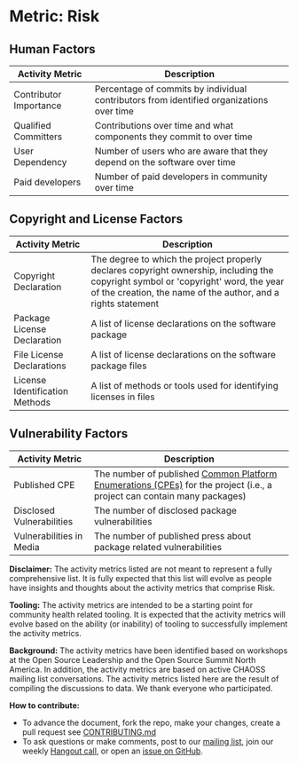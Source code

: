 # Metric: Risk

## Human Factors
Activity Metric | Description
--- | ---
Contributor Importance | Percentage of commits by individual contributors from identified organizations over time
Qualified Committers | Contributions over time and what components they commit to over time
User Dependency | Number of users who are aware that they depend on the software over time
Paid developers | Number of paid developers in community over time

## Copyright and License Factors
 Activity Metric | Description
 --- | ---
Copyright Declaration | The degree to which the project properly declares copyright ownership, including the copyright symbol or 'copyright' word, the year of the creation, the name of the author, and a rights statement
Package License Declaration | A list of license declarations on the software package
File License Declarations | A list of license declarations on the software package files
License Identification Methods | A list of methods or tools used for identifying licenses in files


## Vulnerability Factors
 Activity Metric | Description
 --- | ---
Published CPE | The number of published [Common Platform Enumerations (CPEs)](https://nvd.nist.gov/products/cpe) for the project (i.e., a project can contain many packages)
Disclosed Vulnerabilities | The number of disclosed package vulnerabilities
Vulnerabilities in Media | The number of published press about package related vulnerabilities

**Disclaimer:**
The activity metrics listed are not meant to represent a fully comprehensive list. It is fully expected that this list will evolve as people have insights and thoughts about the activity metrics that comprise Risk.

**Tooling:**
The activity metrics are intended to be a starting point for community health related tooling. It is expected that the activity metrics will evolve based on the ability (or inability) of tooling to successfully implement the activity metrics.

**Background:**
The activity metrics have been identified based on workshops at the Open Source Leadership and the Open Source Summit North America. In addition, the activity metrics are based on active CHAOSS mailing list conversations. The activity metrics listed here are the result of compiling the discussions to data. We thank everyone who participated.

**How to contribute:**
- To advance the document, fork the repo, make your changes, create a pull request see [CONTRIBUTING.md][contrib]
- To ask questions or make comments, post to our [mailing list][ml], join our weekly [Hangout call][ho], or open an [issue on GitHub][issue].

[contrib]: .github/CONTRIBUTING.md
[ml]: https://wiki.linuxfoundation.org/chaoss/metrics#mail-list
[ho]: https://wiki.linuxfoundation.org/chaoss/metrics#weekly-hangout
[issue]: https://github.com/chaoss/metrics/issues
